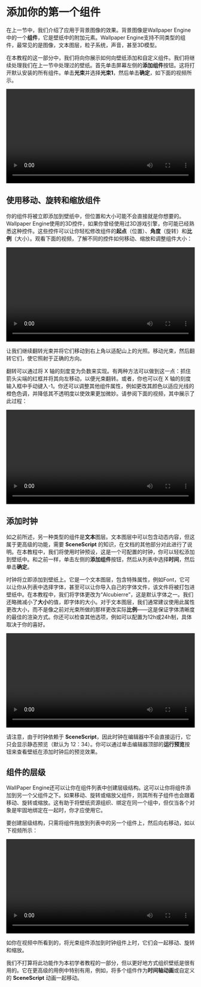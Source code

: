 # 添加你的第一个组件

在上一节中，我们介绍了应用于背景图像的效果。背景图像是Wallpaper Engine中的一个**组件**，它是壁纸中的附加元素。Wallpaper Engine支持不同类型的组件，最常见的是图像，文本图层，粒子系统，声音，甚至3D模型。

在本教程的这一部分中，我们将向你展示如何向壁纸添加和自定义组件。我们将继续处理我们在上一节中处理过的壁纸。首先单击屏幕左侧的**添加组件**按钮。这将打开默认安装的所有组件。单击**光束**并选择**光束1**，然后单击**确定**，如下面的视频所示。

<video width="100%" controls>
  <source :src="$withBase('/videos/asset_adding.mp4')" type="video/mp4">
  Your browser does not support the video tag.
</video>

## 使用移动、旋转和缩放组件

你的组件将被立即添加到壁纸中，但位置和大小可能不会直接就是你想要的。Wallpaper Engine使用的3D控件，如果你曾经使用过3D游戏引擎，你可能已经熟悉这种控件。这些控件可以让你轻松修改组件的**起点**（位置）、**角度**（旋转）和**比例**（大小）。观看下面的视频，了解不同的控件如何移动、缩放和调整组件大小：

<video width="100%" controls loop>
  <source :src="$withBase('/videos/asset_movement.mp4')" type="video/mp4">
  Your browser does not support the video tag.
</video>

让我们继续翻转光束并将它们移动到右上角以适配山上的光照。移动光束，然后翻转它们，使它照射于正确的方向。

翻转可以通过将 X 轴的刻度变为负数来实现。有两种方法可以做到这一点：抓住箭头尖端的红框并将其向左移动，以便光束翻转。或者，你也可以在 X 轴的刻度输入框中手动键入-1。你还可以调整其他组件属性，例如更改其颜色以适应光线的橙色色调，并降低其不透明度以使效果更加微妙。请参阅下面的视频，其中展示了此过程：

<video width="100%" controls loop>
  <source :src="$withBase('/videos/asset_placement.mp4')" type="video/mp4">
  Your browser does not support the video tag.
</video>

## 添加时钟

如之前所述，另一种类型的组件是**文本**图层。文本图层中可以包含动态内容，但这属于更高级的功能，需要 **SceneScript** 的知识，在文档的其他部分对此进行了说明。在本教程中，我们将使用时钟预设，这是一个可配置的时钟，你可以轻松添加到壁纸中。和之前一样，单击左侧的**添加组件**按钮，然后从列表中选择**时间**，然后单击**确定**。

时钟将立即添加到壁纸上。它是一个文本图层，包含特殊属性，例如Font，它可以让你从列表中选择字体，甚至可以让你导入自己的字体文件，该文件将被打包进壁纸中。在本教程中，我们将字体更改为“Alcubierre”，这是默认字体之一。我们还略微减小了**大小**的值，即字体的大小。对于文本图层，我们通常建议使用此属性更改大小，而不是像之前对光束所做的那样更改实际**比例**——这是保证字体清晰度的最佳的渲染方式。你还可以检查其他选项，例如可以配置为12h或24h制，具体取决于你的喜好。


<video width="100%" controls loop>
  <source :src="$withBase('/videos/asset_clock.mp4')" type="video/mp4">
  Your browser does not support the video tag.
</video>

请注意，由于时钟依赖于 **SceneScript**，因此时钟在编辑器中不会直接运行，它只会显示静态预览（默认为 12：34）。你可以通过单击编辑器顶部的**运行预览**按钮来查看壁纸在添加时钟后的预览效果。

## 组件的层级

WallPaper Engine还可以让你在组件列表中创建层级结构。这可以让你将组件添加到另一个父组件之下。如果移动、旋转或缩放父组件，则其所有子组件也会跟着移动、旋转或缩放。这有助于将壁纸资源组织、绑定在同一个组中，但仅当各个对象是牢固地绑定在一起时，你才应使用它。

要创建层级结构，只需将组件拖放到列表中的另一个组件上，然后向右移动，如以下视频所示：

<video width="100%" controls loop>
  <source :src="$withBase('/videos/asset_hierarchy.mp4')" type="video/mp4">
  Your browser does not support the video tag.
</video>

如你在视频中所看到的，将光束组件添加到时钟组件上时，它们会一起移动、旋转和缩放。

我们不打算将此功能作为本初学者教程的一部分，但以更好地方式组织壁纸是很有用的。它在更高级的用例中特别有用，例如，将多个组件作为**时间轴动画**或自定义的 **SceneScript** 动画一起移动。